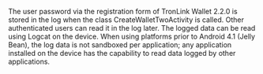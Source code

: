 The user password via the registration form of TronLink Wallet 2.2.0 is stored in the log when the class CreateWalletTwoActivity is called. Other authenticated users can read it in the log later. The logged data can be read using Logcat on the device. When using platforms prior to Android 4.1 (Jelly Bean), the log data is not sandboxed per application; any application installed on the device has the capability to read data logged by other applications.